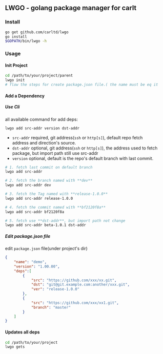 ## LWGO - golang package manager for carlt

### Install
```bash
go get github.com/carltd/lwgo
go install
$GOPATH/bin/lwgo -h
```
### Usage
#### Init Project
```bash
cd /path/to/your/project/parent
lwgo init
# flow the steps for create package.json file.( the name must be eq it if project name exists ).
```

#### Add a Dependency

##### Use Cli
all available command for add deps:

```bash
lwgo add src-addr version dst-addr
```

- `src-addr` required, git address(`ssh` or `http[s]`), default repo fetch address and direction's source.
- `dst-addr` optional, git address(`ssh` or `http[s]`), the address used to fetch package, but import path still use src-addr
- `version` optional, default is the repo's default branch with last commit.

```bash
# 1. fetch last commit on default branch
lwgo add src-addr

# 2. fetch the branch named with **dev**
lwgo add src-addr dev

# 3. fetch the Tag named with **release-1.0.0**
lwgo add src-addr release-1.0.0

# 4. fetch the commit named with **bf2120f8a**
lwgo add src-addr bf2120f8a

# 5. fetch use **dst-addr**, but import path not change
lwgo add src-addr beta-1.0.1 dst-addr
```

##### Edit **package.json** file
edit `package.json` file(under project's dir)

```json
{
    "name": "demo",
    "version": "1.00.00",
    "deps":[
    	{
		    "src": "https://github.com/xxx/xx.git",
		    "dst": "git@git.example.com:another/xxx.git",
		    "ver": "release-1.0.0"
        },
        {
            "src": "https://github.com/xxx/xx1.git",
            "branch": "master"
        }
    ]
}
```

#### Updates all deps
```bash
cd /path/to/your/project
lwgo gets
```

